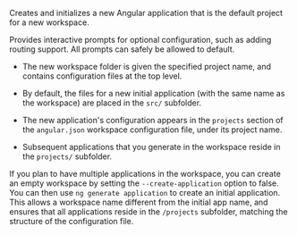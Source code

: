 Creates and initializes a new Angular application that is the default project for a new workspace.

Provides interactive prompts for optional configuration, such as adding routing support.
All prompts can safely be allowed to default.

- The new workspace folder is given the specified project name, and contains configuration files at the top level.

- By default, the files for a new initial application (with the same name as the workspace) are placed in the `src/` subfolder.

- The new application's configuration appears in the `projects` section of the `angular.json` workspace configuration file, under its project name.

- Subsequent applications that you generate in the workspace reside in the `projects/` subfolder.

If you plan to have multiple applications in the workspace, you can create an empty workspace by setting the `--create-application` option to false.
You can then use `ng generate application` to create an initial application.
This allows a workspace name different from the initial app name, and ensures that all applications reside in the `/projects` subfolder, matching the structure of the configuration file.
